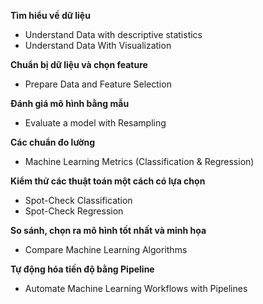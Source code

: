 **Tìm hiểu về dữ liệu**
- Understand Data with descriptive statistics
- Understand Data With Visualization<br>

**Chuẩn bị dữ liệu và chọn feature**
- Prepare Data and Feature Selection<br>

**Đánh giá mô hình bằng mẫu**
- Evaluate a model with Resampling<br>

**Các chuẩn đo lường**
- Machine Learning Metrics (Classification & Regression)<br>

**Kiểm thử các thuật toán một cách có lựa chọn**
- Spot-Check Classification
- Spot-Check Regression<br>

**So sánh, chọn ra mô hình tốt nhất và minh họa**
- Compare Machine Learning Algorithms

**Tự động hóa tiến độ bằng Pipeline**
- Automate Machine Learning Workflows with Pipelines
